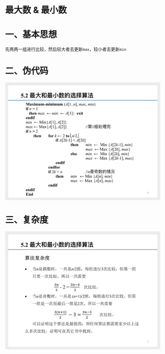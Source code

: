 # 最大数 & 最小数

# 一、基本思想
先两两一组进行比较，然后较大者去更新`max`，较小者去更新`min`

# 二、伪代码

![max_min_code](pngs/max_min_code.png)

# 三、复杂度

![max_min](pngs/max_min.png)